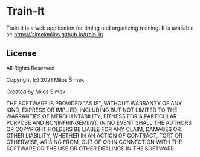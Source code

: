 # Train-It

Train It is a web application for timing and organizing training.
It is available at: <https://simekmilos.github.io/train-it/>

## License

All Rights Reserved

Copyright (c) 2021 Miloš Šimek

Created by Miloš Šimek

THE SOFTWARE IS PROVIDED "AS IS", WITHOUT WARRANTY OF ANY KIND, EXPRESS OR
IMPLIED, INCLUDING BUT NOT LIMITED TO THE WARRANTIES OF MERCHANTABILITY,
FITNESS FOR A PARTICULAR PURPOSE AND NONINFRINGEMENT. IN NO EVENT SHALL THE
AUTHORS OR COPYRIGHT HOLDERS BE LIABLE FOR ANY CLAIM, DAMAGES OR OTHER
LIABILITY, WHETHER IN AN ACTION OF CONTRACT, TORT OR OTHERWISE, ARISING FROM,
OUT OF OR IN CONNECTION WITH THE SOFTWARE OR THE USE OR OTHER DEALINGS IN
THE SOFTWARE.
